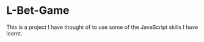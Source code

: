 # L-Bet-Game
This is a project I have thought of to use some of the JavaScript skills I have learnt.
